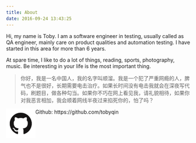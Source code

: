 ```yaml
---
title: About
date: 2016-09-24 13:43:25
---
```

Hi, my name is Toby. I am a software engineer in testing, usually called as QA engineer, mainly care on product qualities and automation testing. I have started in this area for more than 6 years.

At spare time, I like to do a lot of things, reading, sports, photography, music. Be interesting in your life is the most important thing.

> 你好，我是一名中国人，我的名字叫顺溜。我是一个犯了严重网瘾的人，脾气也不是很好，长期需要电击治疗。如果长时间没有电击我就会在深夜写代码，刷题目，做各种勾当。如果你不巧在网上看见我，请礼貌相待，如果你对我恶言相加，我会顺着网线半夜过来掐死你的，怕了吗？

<img src="./github-logo.png" align="left" width="80">
Github: https://github.com/tobyqin